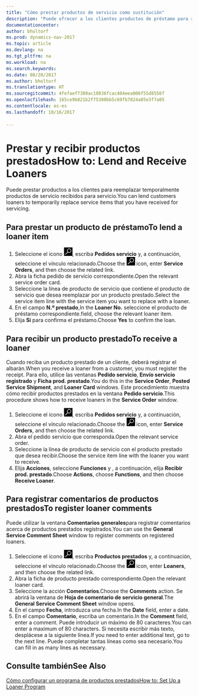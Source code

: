 ```yaml
---
title: "Cómo prestar productos de servicio como sustitución"
description: "Puede ofrecer a los clientes productos de préstamo para reemplazar temporalmente productos de servicio recibidos para servicio."
documentationcenter: 
author: bholtorf
ms.prod: dynamics-nav-2017
ms.topic: article
ms.devlang: na
ms.tgt_pltfrm: na
ms.workload: na
ms.search.keywords: 
ms.date: 08/28/2017
ms.author: bholtorf
ms.translationtype: HT
ms.sourcegitcommit: 4fefaef7380ac10836fcac404eea006f55d8556f
ms.openlocfilehash: 165ce9b821b2f75380bb5c69fb7824a85e3f7a05
ms.contentlocale: es-es
ms.lasthandoff: 10/16/2017

---
```

# <a name="how-to-lend-and-receive-loaners"></a><span data-ttu-id="68089-103">Prestar y recibir productos prestados</span><span class="sxs-lookup"><span data-stu-id="68089-103">How to: Lend and Receive Loaners</span></span>
<span data-ttu-id="68089-104">Puede prestar productos a los clientes para reemplazar temporalmente productos de servicio recibidos para servicio.</span><span class="sxs-lookup"><span data-stu-id="68089-104">You can lend customers loaners to temporarily replace service items that you have received for servicing.</span></span>  
  
## <a name="to-lend-a-loaner-item"></a><span data-ttu-id="68089-105">Para prestar un producto de préstamo</span><span class="sxs-lookup"><span data-stu-id="68089-105">To lend a loaner item</span></span>    
1. <span data-ttu-id="68089-106">Seleccione el icono ![Buscar página o informe](media/ui-search/search_small.png "icono Buscar página o informe"), escriba **Pedidos servicio** y, a continuación, seleccione el vínculo relacionado.</span><span class="sxs-lookup"><span data-stu-id="68089-106">Choose the ![Search for Page or Report](media/ui-search/search_small.png "Search for Page or Report icon") icon, enter **Service Orders**, and then choose the related link.</span></span>  
2. <span data-ttu-id="68089-107">Abra la ficha pedido de servicio correspondiente.</span><span class="sxs-lookup"><span data-stu-id="68089-107">Open the relevant service order card.</span></span>  
3. <span data-ttu-id="68089-108">Seleccione la línea de producto de servicio que contiene el producto de servicio que desea reemplazar por un producto prestado.</span><span class="sxs-lookup"><span data-stu-id="68089-108">Select the service item line with the service item you want to replace with a loaner.</span></span>  
4. <span data-ttu-id="68089-109">En el campo **N.º prestado**,</span><span class="sxs-lookup"><span data-stu-id="68089-109">In the **Loaner No.**</span></span> <span data-ttu-id="68089-110">seleccione el producto de préstamo correspondiente.</span><span class="sxs-lookup"><span data-stu-id="68089-110">field, choose the relevant loaner item.</span></span>  
5. <span data-ttu-id="68089-111">Elija **Sí** para confirma el préstamo.</span><span class="sxs-lookup"><span data-stu-id="68089-111">Choose **Yes** to confirm the loan.</span></span>  

## <a name="to-receive-a-loaner"></a><span data-ttu-id="68089-112">Para recibir un producto prestado</span><span class="sxs-lookup"><span data-stu-id="68089-112">To receive a loaner</span></span>  
<span data-ttu-id="68089-113">Cuando reciba un producto prestado de un cliente, deberá registrar el albarán.</span><span class="sxs-lookup"><span data-stu-id="68089-113">When you receive a loaner from a customer, you must register the receipt.</span></span> <span data-ttu-id="68089-114">Para ello, utilice las ventanas **Pedido servicio**, **Envío servicio registrado** y **Ficha prod. prestado**.</span><span class="sxs-lookup"><span data-stu-id="68089-114">You do this in the **Service Order**, **Posted Service Shipment**, and **Loaner Card** windows.</span></span> <span data-ttu-id="68089-115">Este procedimiento muestra cómo recibir productos prestados en la ventana **Pedido servicio**.</span><span class="sxs-lookup"><span data-stu-id="68089-115">This procedure shows how to receive loaners in the **Service Order** window.</span></span>  
  
1. <span data-ttu-id="68089-116">Seleccione el icono ![Buscar página o informe](media/ui-search/search_small.png "icono Buscar página o informe"), escriba **Pedidos servicio** y, a continuación, seleccione el vínculo relacionado.</span><span class="sxs-lookup"><span data-stu-id="68089-116">Choose the ![Search for Page or Report](media/ui-search/search_small.png "Search for Page or Report icon") icon, enter **Service Orders**, and then choose the related link.</span></span>  
2. <span data-ttu-id="68089-117">Abra el pedido servicio que corresponda.</span><span class="sxs-lookup"><span data-stu-id="68089-117">Open the relevant service order.</span></span>  
3. <span data-ttu-id="68089-118">Seleccione la línea de producto de servicio con el producto prestado que desea recibir.</span><span class="sxs-lookup"><span data-stu-id="68089-118">Choose the service item line with the loaner you want to receive.</span></span>  
4. <span data-ttu-id="68089-119">Elija **Acciones**, seleccione **Funciones** y , a continuación, elija **Recibir prod. prestado**.</span><span class="sxs-lookup"><span data-stu-id="68089-119">Choose **Actions**, choose **Functions**, and then choose **Receive Loaner**.</span></span>  

## <a name="to-register-loaner-comments"></a><span data-ttu-id="68089-120">Para registrar comentarios de productos prestados</span><span class="sxs-lookup"><span data-stu-id="68089-120">To register loaner comments</span></span>  
<span data-ttu-id="68089-121">Puede utilizar la ventana **Comentarios generales**para registrar comentarios acerca de productos prestados registrados.</span><span class="sxs-lookup"><span data-stu-id="68089-121">You can use the **General Service Comment Sheet** window to register comments on registered loaners.</span></span>  
  
1. <span data-ttu-id="68089-122">Seleccione el icono ![Buscar página o informe](media/ui-search/search_small.png "icono Buscar página o informe"), escriba **Productos prestados** y, a continuación, seleccione el vínculo relacionado.</span><span class="sxs-lookup"><span data-stu-id="68089-122">Choose the ![Search for Page or Report](media/ui-search/search_small.png "Search for Page or Report icon") icon, enter **Loaners**, and then choose the related link.</span></span>  
2. <span data-ttu-id="68089-123">Abra la ficha de producto prestado correspondiente.</span><span class="sxs-lookup"><span data-stu-id="68089-123">Open the relevant loaner card.</span></span>  
3. <span data-ttu-id="68089-124">Seleccione la acción **Comentarios**.</span><span class="sxs-lookup"><span data-stu-id="68089-124">Choose the **Comments** action.</span></span> <span data-ttu-id="68089-125">Se abrirá la ventana de **Hoja de comentario de servicio general**.</span><span class="sxs-lookup"><span data-stu-id="68089-125">The **General Service Comment Sheet** window opens.</span></span>  
4. <span data-ttu-id="68089-126">En el campo **Fecha**, introduzca una fecha.</span><span class="sxs-lookup"><span data-stu-id="68089-126">In the **Date** field, enter a date.</span></span>  
5. <span data-ttu-id="68089-127">En el campo **Comentario**, escriba un comentario.</span><span class="sxs-lookup"><span data-stu-id="68089-127">In the **Comment** field, enter a comment.</span></span> <span data-ttu-id="68089-128">Puede introducir un máximo de 80 caracteres.</span><span class="sxs-lookup"><span data-stu-id="68089-128">You can enter a maximum of 80 characters.</span></span> <span data-ttu-id="68089-129">Si necesita escribir más texto, desplácese a la siguiente línea.</span><span class="sxs-lookup"><span data-stu-id="68089-129">If you need to enter additional text, go to the next line.</span></span> <span data-ttu-id="68089-130">Puede completar tantas líneas como sea necesario.</span><span class="sxs-lookup"><span data-stu-id="68089-130">You can fill in as many lines as necessary.</span></span>  
  
## <a name="see-also"></a><span data-ttu-id="68089-131">Consulte también</span><span class="sxs-lookup"><span data-stu-id="68089-131">See Also</span></span>  
[<span data-ttu-id="68089-132">Cómo configurar un programa de productos prestados</span><span class="sxs-lookup"><span data-stu-id="68089-132">How to: Set Up a Loaner Program</span></span>](service-how-setup-loaner-program.md)   

